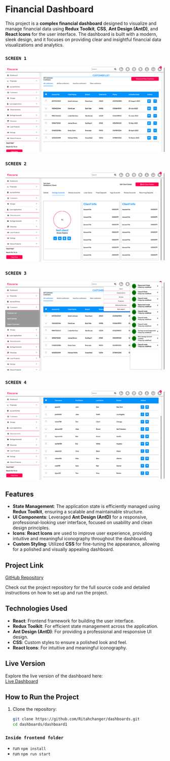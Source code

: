 # Financial Dashboard

This project is a **complex financial dashboard** designed to visualize and manage financial data using **Redux Toolkit**, **CSS**, **Ant Design (AntD)**, and **React Icons** for the user interface. The dashboard is built with a modern, sleek design, and it focuses on providing clear and insightful financial data visualizations and analytics.

### `SCREEN 1`

![Screen view 1](./frontend/src/Assets/screenshots/screen1.png)

### `SCREEN 2`

![Screen view 2](./frontend/src/Assets/screenshots/screen2.png)

### `SCREEN 3`

![Screen view 3](./frontend/src/Assets/screenshots/screen3.png)

### `SCREEN 4`

![Screen view 4](./frontend/src/Assets/screenshots/screen4.png)

## Features

- **State Management**: The application state is efficiently managed using **Redux Toolkit**, ensuring a scalable and maintainable structure.
- **UI Components**: Leveraged **Ant Design (AntD)** for a responsive, professional-looking user interface, focused on usability and clean design principles.
- **Icons**: **React Icons** are used to improve user experience, providing intuitive and meaningful iconography throughout the dashboard.
- **Custom Styling**: Utilized **CSS** for fine-tuning the appearance, allowing for a polished and visually appealing dashboard.

## Project Link

[GitHub Repository](https://github.com/Ritahchanger/dashboards/tree/main/dashboard1)

Check out the project repository for the full source code and detailed instructions on how to set up and run the project.

## Technologies Used

- **React**: Frontend framework for building the user interface.
- **Redux Toolkit**: For efficient state management across the application.
- **Ant Design (AntD)**: For providing a professional and responsive UI design.
- **CSS**: Custom styles to ensure a polished look and feel.
- **React Icons**: For intuitive and meaningful iconography.

## Live Version

Explore the live version of the dashboard here:  
[Live Dashboard](https://dashboards-psi.vercel.app/fintec/dashboard)

## How to Run the Project

1. Clone the repository:

   ```bash
   git clone https://github.com/Ritahchanger/dashboards.git
   cd dashboards/dashboard1
   ```

### `Inside frontend folder`

- run `npm install`
- run `npm run start`
